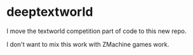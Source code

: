 # deeptextworld

I move the textworld competition part of code to this new repo.

I don't want to mix this work with ZMachine games work.
